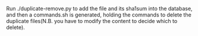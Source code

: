 Run
  ./duplicate-remove.py
to add the file and its sha1sum into the database,
and then a
  commands.sh
is generated, holding the commands to delete the
duplicate files(N.B. you have to modify the content
to decide which to delete).
